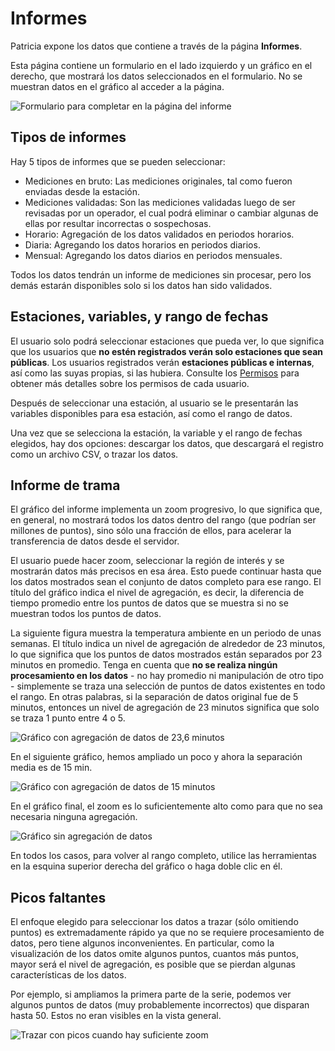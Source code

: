 # Informes

Patricia expone los datos que contiene a través de la página **Informes**.

Esta página contiene un formulario en el lado izquierdo y un gráfico en el derecho, que mostrará los datos seleccionados en el formulario. No se muestran datos en el gráfico al acceder a la página.

![Formulario para completar en la página del informe](../assets/images/reports_form.png)

## Tipos de informes

Hay 5 tipos de informes que se pueden seleccionar:

- Mediciones en bruto: Las mediciones originales, tal como fueron enviadas desde la estación.
- Mediciones validadas: Son las mediciones validadas luego de ser revisadas por un operador, el cual podrá eliminar o cambiar algunas de ellas por resultar incorrectas o sospechosas.
- Horario: Agregación de los datos validados en periodos horarios.
- Diaria: Agregando los datos horarios en periodos diarios.
- Mensual: Agregando los datos diarios en periodos mensuales.

Todos los datos tendrán un informe de mediciones sin procesar, pero los demás estarán disponibles solo si los datos han sido validados.

## Estaciones, variables, y rango de fechas

El usuario solo podrá seleccionar estaciones que pueda ver, lo que significa que los usuarios que **no estén registrados verán solo estaciones que sean públicas**. Los usuarios registrados verán **estaciones públicas e internas**, así como las suyas propias, si las hubiera. Consulte los [Permisos](./permissions.md) para obtener más detalles sobre los permisos de cada usuario.

Después de seleccionar una estación, al usuario se le presentarán las variables disponibles para esa estación, así como el rango de datos.

Una vez que se selecciona la estación, la variable y el rango de fechas elegidos, hay dos opciones: descargar los datos, que descargará el registro como un archivo CSV, o trazar los datos.

## Informe de trama

El gráfico del informe implementa un zoom progresivo, lo que significa que, en general, no mostrará todos los datos dentro del rango (que podrían ser millones de puntos), sino sólo una fracción de ellos, para acelerar la transferencia de datos desde el servidor.

El usuario puede hacer zoom, seleccionar la región de interés y se mostrarán datos más precisos en esa área. Esto puede continuar hasta que los datos mostrados sean el conjunto de datos completo para ese rango. El título del gráfico indica el nivel de agregación, es decir, la diferencia de tiempo promedio entre los puntos de datos que se muestra si no se muestran todos los puntos de datos.

La siguiente figura muestra la temperatura ambiente en un periodo de unas semanas. El título indica un nivel de agregación de alrededor de 23 minutos, lo que significa que los puntos de datos mostrados están separados por 23 minutos en promedio. Tenga en cuenta que **no se realiza ningún procesamiento en los datos** - no hay promedio ni manipulación de otro tipo - simplemente se traza una selección de puntos de datos existentes en todo el rango. En otras palabras, si la separación de datos original fue de 5 minutos, entonces un nivel de agregación de 23 minutos significa que solo se traza 1 punto entre 4 o 5.

![Gráfico con agregación de datos de 23,6 minutos](../assets/images/high_aggregation.png)

En el siguiente gráfico, hemos ampliado un poco y ahora la separación media es de 15 min.

![Gráfico con agregación de datos de 15 minutos](../assets/images/some_aggregation.png)

En el gráfico final, el zoom es lo suficientemente alto como para que no sea necesaria ninguna agregación.

![Gráfico sin agregación de datos](../assets/images/no_aggregation.png)

En todos los casos, para volver al rango completo, utilice las herramientas en la esquina superior derecha del gráfico o haga doble clic en él.

## Picos faltantes

El enfoque elegido para seleccionar los datos a trazar (sólo omitiendo puntos) es extremadamente rápido ya que no se requiere procesamiento de datos, pero tiene algunos inconvenientes. En particular, como la visualización de los datos omite algunos puntos, cuantos más puntos, mayor será el nivel de agregación, es posible que se pierdan algunas características de los datos.

Por ejemplo, si ampliamos la primera parte de la serie, podemos ver algunos puntos de datos (muy probablemente incorrectos) que disparan hasta 50. Estos no eran visibles en la vista general.

![Trazar con picos cuando hay suficiente zoom](../assets/images/spikes.png)
